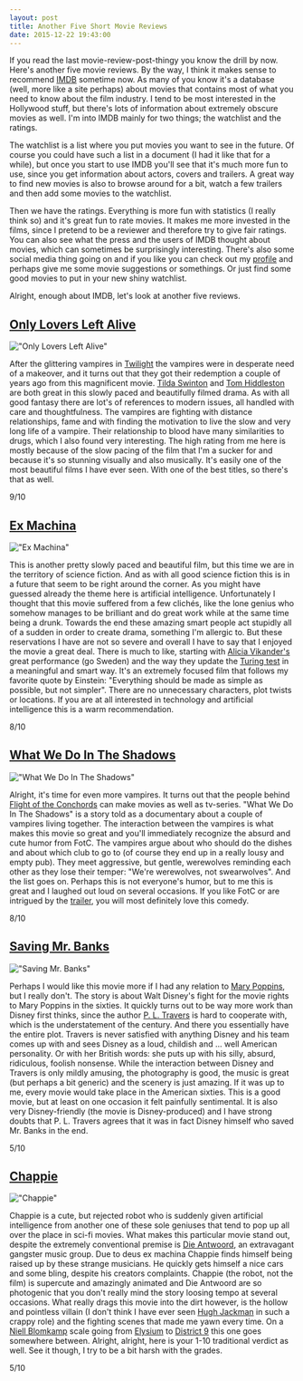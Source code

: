 ```yaml
---
layout: post
title: Another Five Short Movie Reviews
date: 2015-12-22 19:43:00
---
```


If you read the last movie-review-post-thingy you know the drill by now. Here's another five movie reviews. By the way, I think it makes sense to recommend [IMDB](http://www.imdb.com) sometime now. As many of you know it's a database (well, more like a site perhaps) about movies that contains most of what you need to know about the film industry. I tend to be most interested in the Hollywood stuff, but there's lots of information about extremely obscure movies as well. I'm into IMDB mainly for two things; the watchlist and the ratings. 

The watchlist is a list where you put movies you want to see in the future. Of course you could have such a list in a document (I had it like that for a while), but once you start to use IMDB you'll see that it's much more fun to use, since you get information about actors, covers and trailers. A great way to find new movies is also to browse around for a bit, watch a few trailers and then add some movies to the watchlist. 

Then we have the ratings. Everything is more fun with statistics (I really think so) and it's great fun to rate movies. It makes me more invested in the films, since I pretend to be a reviewer and therefore try to give fair ratings. You can also see what the press and the users of IMDB thought about movies, which can sometimes be surprisingly interesting. There's also some social media thing going on and if you like you can check out my [profile](http://www.imdb.com/user/ur49490109/?ref_=nv_usr_prof_2#) and perhaps give me some movie suggestions or somethings. Or just find some good movies to put in your new shiny watchlist.

Alright, enough about IMDB, let's look at another five reviews.

[Only Lovers Left Alive](http://www.imdb.com/title/tt1714915/)
------

!["Only Lovers Left Alive"](/assets/pictures/only-lovers-left-alive.jpeg)

After the glittering vampires in [Twilight](http://www.imdb.com/title/tt1099212/) the vampires were in desperate need of a makeover, and it turns out that they got their redemption a couple of years ago from this magnificent movie. [Tilda Swinton](http://www.imdb.com/name/nm0842770/?ref_=tt_ov_st_sm) and [Tom Hiddleston](http://www.imdb.com/name/nm1089991/?ref_=tt_ov_st_sm) are both great in this slowly paced and beautifully filmed drama. As with all good fantasy there are lot's of references to modern issues, all handled with care and thoughtfulness. The vampires are fighting with distance relationships, fame and with finding the motivation to live the slow and very long life of a vampire. Their relationship to blood have many similarities to drugs, which I also found very interesting. The high rating from me here is mostly because of the slow pacing of the film that I'm a sucker for and because it's so stunning visually and also musically. It's easily one of the most beautiful films I have ever seen. With one of the best titles, so there's that as well.

9/10

[Ex Machina](http://www.imdb.com/title/tt0470752/)
------

!["Ex Machina"](/assets/pictures/ex-machina.jpg)

This is another pretty slowly paced and beautiful film, but this time we are in the territory of science fiction. And as with all good science fiction this is in a future that seem to be right around the corner. As you might have guessed already the theme here is artificial intelligence. Unfortunately I thought that this movie suffered from a few clichés, like the lone genius who somehow manages to be brilliant and do great work while at the same time being a drunk. Towards the end these amazing smart people act stupidly all of a sudden in order to create drama, something I'm allergic to. But these reservations I have are not so severe and overall I have to say that I enjoyed the movie a great deal. There is much to like, starting with [Alicia Vikander's](http://www.imdb.com/name/nm2539953/?ref_=tt_ov_st_sm) great performance (go Sweden) and the way they update the [Turing test](https://en.wikipedia.org/wiki/Turing_test) in a meaningful and smart way. It's an extremely focused film that follows my favorite quote by Einstein: "Everything should be made as simple as possible, but not simpler". There are no unnecessary characters, plot twists or locations. If you are at all interested in technology and artificial intelligence this is a warm recommendation.

8/10

[What We Do In The Shadows](http://www.imdb.com/title/tt3416742/)
------

!["What We Do In The Shadows"](/assets/pictures/what-we-do-in-the-shadows.jpg)

Alright, it's time for even more vampires. It turns out that the people behind [Flight of the Conchords](http://www.imdb.com/title/tt0863046/?ref_=nv_sr_5) can make movies as well as tv-series. "What We Do In The Shadows" is a story told as a documentary about a couple of vampires living together. The interaction between the vampires is what makes this movie so great and you'll immediately recognize the absurd and cute humor from FotC. The vampires argue about who should do the dishes and about which club to go to (of course they end up in a really lousy and empty pub). They meet aggressive, but gentle, werewolves reminding each other as they lose their temper: "We're werewolves, not swearwolves". And the list goes on. Perhaps this is not everyone's humor, but to me this is great and I laughed out loud on several occasions. If you like FotC or are intrigued by the [trailer](http://www.imdb.com/title/tt3416742/?ref_=ext_shr_eml_vi#lb-vi2303242009), you will most definitely love this comedy. 

8/10

[Saving Mr. Banks](http://www.imdb.com/title/tt2140373/)
------

!["Saving Mr. Banks"](/assets/pictures/saving-mr-banks.jpeg)

Perhaps I would like this movie more if I had any relation to [Mary Poppins](https://en.wikipedia.org/wiki/Mary_Poppins), but I really don't. The story is about Walt Disney's fight for the movie rights to Mary Poppins in the sixties. It quickly turns out to be way more work than Disney first thinks, since the author [P. L. Travers](https://en.wikipedia.org/wiki/P._L._Travers) is hard to cooperate with, which is the understatement of the century. And there you essentially have the entire plot. Travers is never satisfied with anything Disney and his team comes up with and sees Disney as a loud, childish and ... well American personality. Or with her British words: she puts up with his silly, absurd, ridiculous, foolish nonsense. While the interaction between Disney and Travers is only mildly amusing, the photography is good, the music is great (but perhaps a bit generic) and the scenery is just amazing. If it was up to me, every movie would take place in the American sixties. This is a good movie, but at least on one occasion it felt painfully sentimental. It is also very Disney-friendly (the movie is Disney-produced) and I have strong doubts that P. L. Travers agrees that it was in fact Disney himself who saved Mr. Banks in the end.

5/10

[Chappie](http://www.imdb.com/title/tt1823672/)
------

!["Chappie"](/assets/pictures/chappie.jpg)

Chappie is a cute, but rejected robot who is suddenly given artificial intelligence from another one of these sole geniuses that tend to pop up all over the place in sci-fi movies. What makes this particular movie stand out, despite the extremely conventional premise is [Die Antwoord](https://en.wikipedia.org/wiki/Die_Antwoord), an extravagant gangster music group. Due to deus ex machina Chappie finds himself being raised up by these strange musicians. He quickly gets himself a nice cars and some bling, despite his creators complaints. Chappie (the robot, not the film) is supercute and amazingly animated and Die Antwoord are so photogenic that you don't really mind the story loosing tempo at several occasions. What really drags this movie into the dirt however, is the hollow and pointless villain (I don't think I  have ever seen [Hugh Jackman](http://www.imdb.com/name/nm0413168/?ref_=tt_cl_t6) in such a crappy role) and the fighting scenes that made me yawn every time. On a [Niell Blomkamp](http://www.imdb.com/name/nm0088955/?ref_=tt_ov_dr) scale going from [Elysium](http://www.imdb.com/title/tt1535108/?ref_=nm_knf_i2) to [District 9](http://www.imdb.com/title/tt1136608/?ref_=nm_knf_t1) this one goes somewhere between. Alright, alright, here is your 1-10 traditional verdict as well. See it though, I try to be a bit harsh with the grades.

5/10



